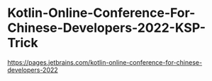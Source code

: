 # Kotlin-Online-Conference-For-Chinese-Developers-2022-KSP-Trick
https://pages.jetbrains.com/kotlin-online-conference-for-chinese-developers-2022

